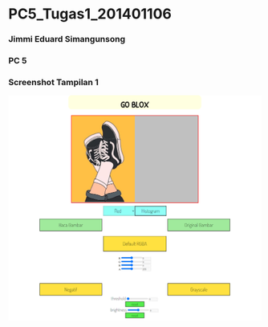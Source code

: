 # PC5_Tugas1_201401106
### Jimmi Eduard Simangunsong
### PC 5

### Screenshot Tampilan 1
![Tampilan](https://github.com/JimmiEduardSimangunsong/PC5_Tugas2_201401106/blob/main/Screenshot/Tugas%202_Gambar1.png?raw=true)
